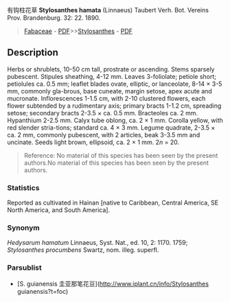 有钩柱花草 **Stylosanthes hamata** (Linnaeus) Taubert Verh. Bot. Vereins Prov. Brandenburg. 32: 22. 1890.

> [Fabaceae](http://www.iplant.cn/info/Fabaceae?t=foc) - [PDF](http://www.iplant.cn/foc/pdf/Fabaceae.pdf)>>[Stylosanthes](http://www.iplant.cn/info/Stylosanthes?t=foc) - [PDF](http://www.iplant.cn/foc/pdf/Stylosanthes.pdf)

## Description

Herbs or shrublets, 10-50 cm tall, prostrate or ascending. Stems sparsely pubescent. Stipules sheathing, 4-12 mm. Leaves 3-foliolate; petiole short; petiolules ca. 0.5 mm; leaflet blades ovate, elliptic, or lanceolate, 8-14 × 3-5 mm, commonly gla-brous, base cuneate, margin setose, apex acute and mucronate. Inflorescences 1-1.5 cm, with 2-10 clustered flowers, each flower subtended by a rudimentary axis; primary bracts 1-1.2 cm, spreading setose; secondary bracts 2-3.5 × ca. 0.5 mm. Bracteoles ca. 2 mm. Hypanthium 2-2.5 mm. Calyx tube oblong, ca. 2 × 1 mm. Corolla yellow, with red slender stria-tions; standard ca. 4 × 3 mm. Legume quadrate, 2-3.5 × ca. 2 mm, commonly pubescent, with 2 articles, beak 3-3.5 mm and uncinate. Seeds light brown, ellipsoid, ca. 2 × 1 mm. 2*n* = 20.

> Reference: 
> No material of this species has been seen by the present authors.No material of this species has been seen by the present authors.

### Statistics
Reported as cultivated in Hainan [native to Caribbean, Central America, SE North America, and South America].

### Synonym
*Hedysarum hamatum* Linnaeus, Syst. Nat., ed. 10, 2: 1170. 1759; *Stylosanthes procumbens* Swartz, nom. illeg. superfl.

### Parsublist

* [S.  guianensis  圭亚那笔花豆](http://www.iplant.cn/info/Stylosanthes guianensis?t=foc)
